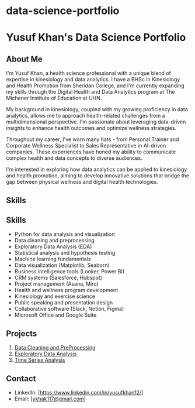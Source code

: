 # data-science-portfolio
# Yusuf Khan's Data Science Portfolio

## About Me

I'm Yusuf Khan, a health science professional with a unique blend of expertise in kinesiology and data analytics. I have a BHSc in Kinesiology and Health Promotion from Sheridan College, and I'm currently expanding my skills through the Digital Health and Data Analytics program at The Michener Institute of Education at UHN.

My background in kinesiology, coupled with my growing proficiency in data analytics, allows me to approach health-related challenges from a multidimensional perspective. I'm passionate about leveraging data-driven insights to enhance health outcomes and optimize wellness strategies.

Throughout my career, I've worn many hats - from Personal Trainer and Corporate Wellness Specialist to Sales Representative in AI-driven companies. These experiences have honed my ability to communicate complex health and data concepts to diverse audiences.

I'm interested in exploring how data analytics can be applied to kinesiology and health promotion, aiming to develop innovative solutions that bridge the gap between physical wellness and digital health technologies.

## Skills
## Skills

- Python for data analysis and visualization
- Data cleaning and preprocessing
- Exploratory Data Analysis (EDA)
- Statistical analysis and hypothesis testing
- Machine learning fundamentals
- Data visualization (Matplotlib, Seaborn)
- Business intelligence tools (Looker, Power BI)
- CRM systems (Salesforce, Hubspot)
- Project management (Asana, Miro)
- Health and wellness program development
- Kinesiology and exercise science
- Public speaking and presentation design
- Collaborative software (Slack, Notion, Figma)
- Microsoft Office and Google Suite

## Projects
1. [Data Cleaning and PreProcessing](./data-cleaning-preprocessing)
2. [Exploratory Data Analysis](./exploratory-data-analysis)
3. [Time Series Analysis](./time-series-analysis/time_series_analysis.ipynb)


## Contact
- LinkedIn: [https://www.linkedin.com/in/yusufkhan12/]
- Email: [ykhak117@gmail.com]
